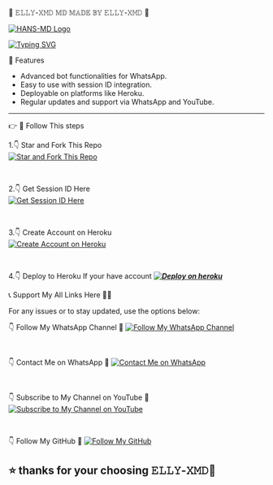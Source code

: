    🙏 𝙴𝙻𝙻𝚈-𝚇𝙼𝙳 𝕄𝔻 𝕄𝔸𝔻𝔼 𝔹𝕐 𝙴𝙻𝙻𝚈-𝚇𝙼𝙳 🌟 

[![HANS-MD Logo](https://files.catbox.moe/ktp2gk.jpg)](https://whatsapp.com/channel/0029Vb2eknR59PwL1OK4wR24)

<a href="https://git.io/typing-svg"><img src="https://readme-typing-svg.demolab.com?font=Fira+Code&pause=1000&random=false&width=435&lines=𝑻𝑯𝑰𝑺+𝐈𝐒+𝙴𝙻𝙻𝚈-𝚇𝙼𝙳+𝑴𝑨𝑫𝑬+𝑩𝒀+ELLY+🇹🇿" alt="Typing SVG" /></a>

  🌟 Features 

- Advanced bot functionalities for WhatsApp.  
- Easy to use with session ID integration.  
- Deployable on platforms like Heroku.  
- Regular updates and support via WhatsApp and YouTube.

---

👉 🔗 Follow This steps

1.👇 Star and Fork This Repo  
[![Star and Fork This Repo](https://img.shields.io/static/v1?label=Star%20%26%20Fork%20This%20Repo&message=GitHub&color=181717&style=for-the-badge&logo=github&logoColor=white)](https://github.com/Kidorganic08/ELLY-XMD/fork)  

<br>

2.👇 Get Session ID Here  
[![Get Session ID Here](https://img.shields.io/static/v1?label=Session%20ID&message=Generate&color=FF4500&style=for-the-badge&logo=firefox&logoColor=white)](https://b-m-b-session-id-afj6.onrender.com/pair)  

<br>

3.👇 Create Account on Heroku  
[![Create Account on Heroku](https://img.shields.io/static/v1?label=Create%20Account&message=Heroku&color=430098&style=for-the-badge&logo=heroku&logoColor=white)](https://heroku.com)  

<br>

4.👇 Deploy to Heroku If your have account
***[![Deploy on heroku](https://www.herokucdn.com/deploy/button.svg)](https://dashboard.heroku.com/new?template=https://github.com/mrhanstz/HANS-MD)***

 📞 Support My All Links Here 👋😎

For any issues or to stay updated, use the options below:  

👇 Follow My WhatsApp Channel 🤝 
[![Follow My WhatsApp Channel](https://img.shields.io/static/v1?label=Follow%20My%20WhatsApp%20Channel&message=follow&color=25D366&style=for-the-badge&logo=whatsapp&logoColor=white)](https://whatsapp.com/channel/0029Vb2eknR59PwL1OK4wR24)  

<br>

👇 Contact Me on WhatsApp  🤝
[![Contact Me on WhatsApp](https://img.shields.io/static/v1?label=Contact%20Me%20on%20WhatsApp&message=Message&color=25D366&style=for-the-badge&logo=whatsapp&logoColor=white)](https://wa.me/255683514508)  

<br>

👇 Subscribe to My Channel on YouTube 🤝 
[![Subscribe to My Channel on YouTube](https://img.shields.io/static/v1?label=Subscribe%20to%20My%20Channel&message=YouTube&color=FF0000&style=for-the-badge&logo=youtube&logoColor=white)](💯)  

<br>

👇 Follow My GitHub 🤝
[![Follow My GitHub](https://img.shields.io/static/v1?label=Follow%20My%20GitHub&message=GitHub&color=181717&style=for-the-badge&logo=github&logoColor=white)](🌐)  


## ⭐ thanks for your choosing 𝙴𝙻𝙻𝚈-𝚇𝙼𝙳🙏
